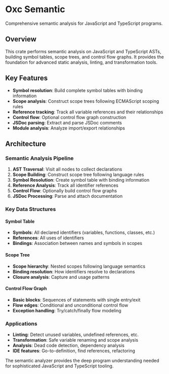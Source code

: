 # Oxc Semantic

Comprehensive semantic analysis for JavaScript and TypeScript programs.

## Overview

This crate performs semantic analysis on JavaScript and TypeScript ASTs, building symbol tables, scope trees, and control flow graphs. It provides the foundation for advanced static analysis, linting, and transformation tools.

## Key Features

- **Symbol resolution**: Build complete symbol tables with binding information
- **Scope analysis**: Construct scope trees following ECMAScript scoping rules
- **Reference tracking**: Track all variable references and their relationships
- **Control flow**: Optional control flow graph construction
- **JSDoc parsing**: Extract and parse JSDoc comments
- **Module analysis**: Analyze import/export relationships

## Architecture

### Semantic Analysis Pipeline

1. **AST Traversal**: Visit all nodes to collect declarations
2. **Scope Building**: Construct scope tree following language rules
3. **Symbol Resolution**: Create symbol table with binding information
4. **Reference Analysis**: Track all identifier references
5. **Control Flow**: Optionally build control flow graphs
6. **JSDoc Processing**: Parse and attach documentation

### Key Data Structures

#### Symbol Table

- **Symbols**: All declared identifiers (variables, functions, classes, etc.)
- **References**: All uses of identifiers
- **Bindings**: Association between names and symbols in scopes

#### Scope Tree

- **Scope hierarchy**: Nested scopes following language semantics
- **Binding resolution**: How identifiers resolve to declarations
- **Closure analysis**: Capture and usage patterns

#### Control Flow Graph

- **Basic blocks**: Sequences of statements with single entry/exit
- **Flow edges**: Conditional and unconditional control flow
- **Exception handling**: Try/catch/finally flow modeling

### Applications

- **Linting**: Detect unused variables, undefined references, etc.
- **Transformation**: Safe variable renaming and scope analysis
- **Analysis**: Dead code detection, dependency analysis
- **IDE features**: Go-to-definition, find references, refactoring

The semantic analyzer provides the deep program understanding needed for sophisticated JavaScript and TypeScript tooling.
